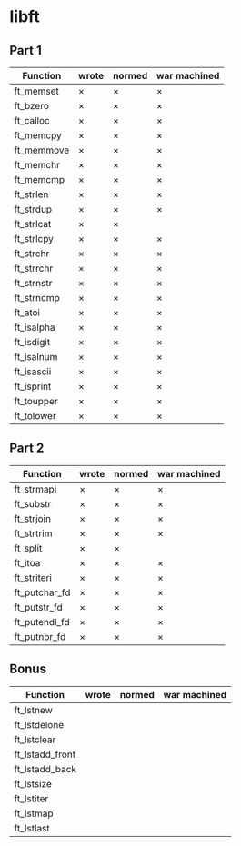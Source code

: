 # libft


## Part 1
|Function|wrote|normed|war machined|
|--------|-----|------|------|
|ft\_memset|×|×|×|
|ft\_bzero|×|×|×|
|ft\_calloc|×|×|×|
|ft\_memcpy|×|×|×|
|ft\_memmove|×|×|×|
|ft\_memchr|×|×|×|
|ft\_memcmp|×|×|×|
|ft\_strlen|×|×|×|
|ft\_strdup|×|×|×|
|ft\_strlcat|×|×||
|ft\_strlcpy|×|×|×|
|ft\_strchr|×|×|×|
|ft\_strrchr|×|×|×|
|ft\_strnstr|×|×|×|
|ft\_strncmp|×|×|×|
|ft\_atoi|×|×|×|
|ft\_isalpha|×|×|×|
|ft\_isdigit|×|×|×|
|ft\_isalnum|×|×|×|
|ft\_isascii|×|×|×|
|ft\_isprint|×|×|×|
|ft\_toupper|×|×|×|
|ft\_tolower|×|×|×|

## Part 2
|Function|wrote|normed|war machined|
|--------|-----|------|------|
|ft\_strmapi|×|×|×|
|ft\_substr|×|×|×|
|ft\_strjoin|×|×|×|
|ft\_strtrim|×|×|×|
|ft\_split|×|×||
|ft\_itoa|×|×|×|
|ft\_striteri|×|×|×|
|ft\_putchar\_fd|×|×|×|
|ft\_putstr\_fd|×|×|×|
|ft\_putendl\_fd|×|×|×|
|ft\_putnbr\_fd|×|×|×|

## Bonus
|Function|wrote|normed|war machined|
|--------|-----|------|------|
|ft\_lstnew||||
|ft\_lstdelone||||
|ft\_lstclear||||
|ft\_lstadd\_front||||
|ft\_lstadd\_back||||
|ft\_lstsize||||
|ft\_lstiter||||
|ft\_lstmap||||
|ft\_lstlast||||
